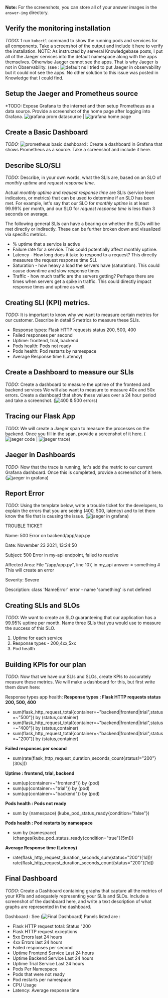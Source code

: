 **Note:** For the screenshots, you can store all of your answer images in the `answer-img` directory.

## Verify the monitoring installation

*TODO: 1* run `kubectl` command to show the running pods and services for all components. Take a screenshot of the output and include it here to verify the installation.  NOTE: As instructed by serveral Knowledgebase posts, I put all of the Jaeger services into the default namespace along with the apps themselves. Otherwise Jaeger cannot see the apps.  That is why Jaeger is not in Observability.  (see : ![default ns](/answer-img/1_PodsServices_Note_JaegerInDefault.png) I tried to put Jaeger in observability but it could not see the apps. No other solution to this issue was posted in Knowledge that I could find.

## Setup the Jaeger and Prometheus source
*TODO: Expose Grafana to the internet and then setup Prometheus as a data source. Provide a screenshot of the home page after logging into Grafana. ![grafana prom datasource](/answer-img/2a_grafana_prometheus_datasource.png) | ![grafana home page](/answer-img/2b_grafana_home_screen.png) 

## Create a Basic Dashboard
*TODO:* ![prometheus basic dashboard](/answer-img/3_basic_dashboard_showing_prometheus.png) : Create a dashboard in Grafana that shows Prometheus as a source. Take a screenshot and include it here.

## Describe SLO/SLI
*TODO:* Describe, in your own words, what the SLIs are, based on an SLO of *monthly uptime* and *request response time*.

Actual *monthly uptime* and *request response time* are SLIs (service level indicators, or metrics) that can be used to determine if an SLO has been met. For example, let's say that our SLO for *monthly uptime* is at least 99.99% per month, and our SLO for *request response time* is less than 3 seconds on average.

The following general SLIs can have a bearing on whether the SLOs will be met directly or indirectly. These can be further broken down and visualized via specific metrics. 
- % uptime that a service is active
- Failure rate for a service. This could potentially affect monthly uptime.
- Latency - How long does it take to respond to a request? This directly measures the request response time SLI.
- Saturation - how heavy a load the servers have (saturation). This could cause downtime and slow response times
- Traffic - how much traffic are the servers getting? Perhaps there are times when servers get a spike in traffic. This could directly impact response times and uptime as well.


## Creating SLI (KPI) metrics.
*TODO:* It is important to know why we want to measure certain metrics for our customer. Describe in detail 5 metrics to measure these SLIs.
- Response types: Flask HTTP requests status 200, 500, 400
- Failed responses per second
- Uptime: frontend, trial, backend
- Pods health: Pods not ready
- Pods health: Pod restarts by namespace
- Average Response time (Latency)

## Create a Dashboard to measure our SLIs
*TODO:* Create a dashboard to measure the uptime of the frontend and backend services We will also want to measure to measure 40x and 50x errors. Create a dashboard that show these values over a 24 hour period and take a screenshot. (![400 & 500 errors](/answer-img/4_Uptime_4xx_5xx_errors_V2.png))

## Tracing our Flask App
*TODO:*  We will create a Jaeger span to measure the processes on the backend. Once you fill in the span, provide a screenshot of it here.
(![jaeger code](/answer-img/5_JaegerTraceScreenshot_backend.png) | ![jaeger trace](/answer-img/5_JaegerTraceCode.png))

## Jaeger in Dashboards
*TODO:* Now that the trace is running, let's add the metric to our current Grafana dashboard. Once this is completed, provide a screenshot of it here. (![jaeger in grafana](/answer-img/6_JaegerInDashboard.png))


## Report Error
*TODO:* Using the template below, write a trouble ticket for the developers, to explain the errors that you are seeing (400, 500, latency) and to let them know the file that is causing the issue. (![jaeger in grafana](/answer-img/6b_TroubleTicketTrace.png))


TROUBLE TICKET

Name: 500 Error on backend/app/app.py

Date: November 23 2021, 13:24:50

Subject: 500 Error in my-api endpoint, failed to resolve

Affected Area: File "/app/app.py", line 107, in my_api
    answer = something # This will create an error

Severity: Severe

Description:  class 'NameError' error  - name 'something' is not defined


## Creating SLIs and SLOs
*TODO:* We want to create an SLO guaranteeing that our application has a 99.95% uptime per month. Name three SLIs that you would use to measure the success of this SLO.
1. Uptime for each service
2. Response types - 200,4xx,5xx
3. Pod health


## Building KPIs for our plan

*TODO*: Now that we have our SLIs and SLOs, create KPIs to accurately measure these metrics. We will make a dashboard for this, but first write them down here:

Response types app health:
**Response types : Flask HTTP requests status 200, 500, 400**
- sum(flask_http_request_total{container=~"backend|frontend|trial",status=~"500"}) by (status,container)
- sum(flask_http_request_total{container=~"backend|frontend|trial",status=~"400"}) by (status,container)
- sum(flask_http_request_total{container=~"backend|frontend|trial",status=~"200"}) by (status,container)

**Failed responses per second**
- sum(rate(flask_http_request_duration_seconds_count{status!="200"}[30s]))

**Uptime : frontend, trial, backend**
- sum(up{container=~"frontend"}) by (pod)
- sum(up{container=~"trial"}) by (pod)
- sum(up{container=~"backend"}) by (pod)

**Pods health : Pods not ready**
- sum by (namespace) (kube_pod_status_ready{condition="false"})

**Pods health : Pod restarts by namespace**
- sum by (namespace)(changes(kube_pod_status_ready{condition="true"}[5m]))

**Average Response time (Latency)**
- rate(flask_http_request_duration_seconds_sum{status="200"}[1d])/
rate(flask_http_request_duration_seconds_count{status="200"}[1d])

## Final Dashboard
*TODO*: Create a Dashboard containing graphs that capture all the metrics of your KPIs and adequately representing your SLIs and SLOs. Include a screenshot of the dashboard here, and write a text description of what graphs are represented in the dashboard.  

Dashboard : See (![Final Dashboard](/answer-img/7_FinalDashboard.png))
Panels listed are :
- Flask HTTP request total: Status "200
- Flask HTTP request exceptions
- 5xx Errors last 24 hours
- 4xx Errors last 24 hours
- Failed responses per second
- Uptime Frontend Service Last 24 hours
- Uptime Backend Service Last 24 hours
- Uptime Trial Service Last 24 hours
- Pods Per Namespace
- Pods that were not ready
- Pod restarts per namespace
- CPU Usage
- Latency: Average response time